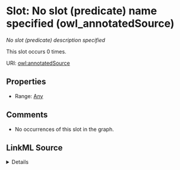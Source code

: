 

# Slot: No slot (predicate) name specified (owl_annotatedSource)


_No slot (predicate) description specified_






This slot occurs 0 times.


URI: [owl:annotatedSource](http://www.w3.org/2002/07/owl#annotatedSource)



<!-- no inheritance hierarchy -->








## Properties

* Range: [Any](../classes/Any.md)





## Comments

* No occurrences of this slot in the graph.



## LinkML Source

<details>

```yaml
name: owl_annotatedSource
annotations:
  count:
    tag: count
    value: 0
description: No slot (predicate) description specified
title: No slot (predicate) name specified
comments:
- No occurrences of this slot in the graph.
from_schema: hydrology-kg
rank: 1000
slot_uri: owl:annotatedSource
alias: owl_annotatedSource
range: Any

```
</details>